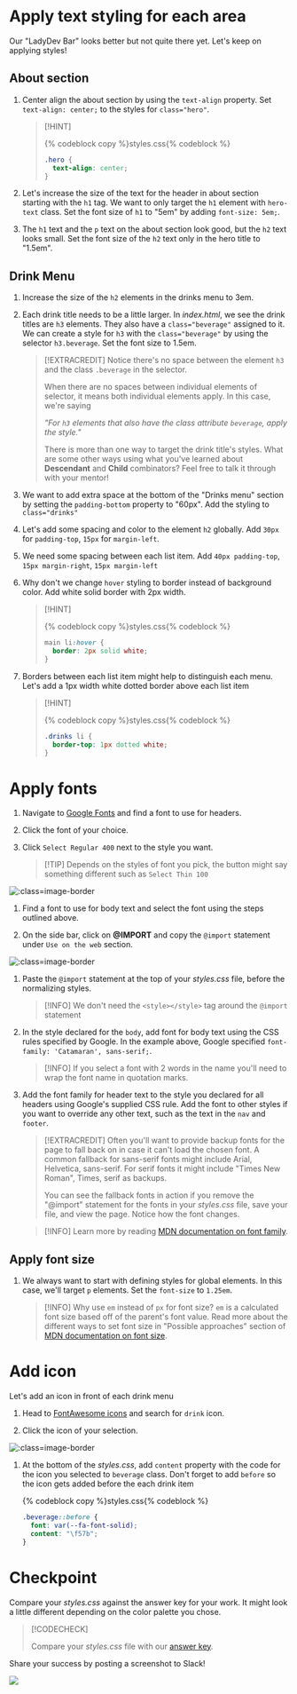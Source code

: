 # Apply text styling for each area

Our "LadyDev Bar" looks better but not quite there yet. Let's keep on applying styles!

## About section

1.  Center align the about section by using the `text-align` property. Set `text-align: center;` to the styles for `class="hero"`.

    > [!HINT]
    >
    > {% codeblock copy %}styles.css{% codeblock %}
    >
    > ```css
    > .hero {
    >   text-align: center;
    > }
    > ```

1.  Let's increase the size of the text for the header in about section starting with the `h1` tag. We want to only target the `h1` element with `hero-text` class. Set the font size of `h1` to "5em" by adding `font-size: 5em;`.

1.  The `h1` text and the `p` text on the about section look good, but the `h2` text looks small. Set the font size of the `h2` text only in the hero title to "1.5em".

## Drink Menu

1. Increase the size of the `h2` elements in the drinks menu to 3em.

1. Each drink title needs to be a little larger. In _index.html_, we see the drink titles are `h3` elements. They also have a `class="beverage"` assigned to it. We can create a style for `h3` with the `class="beverage"` by using the selector `h3.beverage`. Set the font size to 1.5em.

   > [!EXTRACREDIT]
   > Notice there's no space between the element `h3` and the class `.beverage` in the selector.
   >
   > When there are no spaces between individual elements of selector, it means both individual elements apply. In this case, we're saying
   >
   > _"For `h3` elements that also have the class attribute `beverage`, apply the style."_
   >
   > There is more than one way to target the drink title's styles. What are some other ways using what you've learned about **Descendant** and **Child** combinators? Feel free to talk it through with your mentor!

1. We want to add extra space at the bottom of the "Drinks menu" section by setting the `padding-bottom` property to "60px". Add the styling to `class="drinks"`

1. Let's add some spacing and color to the element `h2` globally. Add `30px` for `padding-top`, `15px` for `margin-left`.

1. We need some spacing between each list item. Add `40px padding-top`, `15px margin-right`, `15px margin-left`

1. Why don't we change `hover` styling to border instead of background color. Add white solid border with 2px width.

   > [!HINT]
   >
   > {% codeblock copy %}styles.css{% codeblock %}
   >
   > ```css
   > main li:hover {
   >   border: 2px solid white;
   > }
   > ```

1. Borders between each list item might help to distinguish each menu. Let's add a 1px width white dotted border above each list item

   > [!HINT]
   >
   > {% codeblock copy %}styles.css{% codeblock %}
   >
   > ```css
   > .drinks li {
   >   border-top: 1px dotted white;
   > }
   > ```

# Apply fonts

1. Navigate to [Google Fonts](https://fonts.google.com/) and find a font to use for headers.

1. Click the font of your choice.

1. Click `Select Regular 400` next to the style you want.
   > [!TIP] Depends on the styles of font you pick, the button might say something different such as `Select Thin 100`

![](images/fontSelect.png ":class=image-border")

1. Find a font to use for body text and select the font using the steps outlined above.

1. On the side bar, click on **@IMPORT** and copy the `@import` statement under `Use on the web` section.

![](images/importFont.png ":class=image-border")

1. Paste the `@import` statement at the top of your _styles.css_ file, before the normalizing styles.

   > [!INFO] We don't need the `<style></style>` tag around the `@import` statement

1. In the style declared for the `body`, add font for body text using the CSS rules specified by Google. In the example above, Google specified `font-family: 'Catamaran', sans-serif;`.

   > [!INFO]
   > If you select a font with 2 words in the name you'll need to wrap the font name in quotation marks.

1. Add the font family for header text to the style you declared for all headers using Google's supplied CSS rule. Add the font to other styles if you want to override any other text, such as the text in the `nav` and `footer`.

   > [!EXTRACREDIT]
   > Often you'll want to provide backup fonts for the page to fall back on in case it can't load the chosen font. A common fallback for sans-serif fonts might include Arial, Helvetica, sans-serif. For serif fonts it might include "Times New Roman", Times, serif as backups.
   >
   > You can see the fallback fonts in action if you remove the "@import" statement for the fonts in your _styles.css_ file, save your file, and view the page. Notice how the font changes.

   > [!INFO]
   > Learn more by reading [MDN documentation on font family](https://developer.mozilla.org/en-US/docs/Web/CSS/font-family).

## Apply font size

1. We always want to start with defining styles for global elements. In this case, we'll target `p` elements. Set the `font-size` to `1.25em`.

   > [!INFO]
   > Why use `em` instead of `px` for font size? `em` is a calculated font size based off of the parent's font value. Read more about the different ways to set font size in "Possible approaches" section of [MDN documentation on font size](https://developer.mozilla.org/en-US/docs/Web/CSS/font-size).

# Add icon

Let's add an icon in front of each drink menu

1. Head to [FontAwesome icons](https://fontawesome.com/icons) and search for `drink` icon.

1. Click the icon of your selection.

![](images/icon-select.png ":class=image-border")

1. At the bottom of the _styles.css_, add `content` property with the code for the icon you selected to `beverage` class. Don't forget to add `before` so the icon gets added before the each drink item

   {% codeblock copy %}styles.css{% codeblock %}

   ```css
   .beverage::before {
     font: var(--fa-font-solid);
     content: "\f57b";
   }
   ```

# Checkpoint

Compare your _styles.css_ against the answer key for your work. It might look a little different depending on the color palette you chose.

> [!CODECHECK]
>
> Compare your _styles.css_ file with our [answer key](https://github.com/KansasCityWomeninTechnology/CSSCompilerPractice/blob/2023-checkpoint-4/styles.css).

Share your success by posting a screenshot to Slack!

![](https://media.giphy.com/media/26tPplGWjN0xLybiU/giphy.gif)
